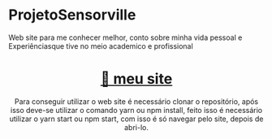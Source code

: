 # ProjetoSensorville
Web site para me conhecer melhor, conto sobre minha vida pessoal e Experiênciasque tive no meio academico e profissional

<h1 align="center">
    <a href="https://miguelangelocarach-sensorville.netlify.app">🔗 meu site</a>
</h1>
<p align="center"> Para conseguir utilizar o web site é necessário clonar o repositório, após isso deve-se utilizar o comando yarn ou npm install, feito isso é necessário utilizar o yarn start ou npm start, com isso é só navegar pelo site, depois de abri-lo.</p>
